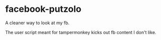 # facebook-putzolo
A cleaner way to look at my fb.

The user script meant for tampermonkey kicks out fb content I don't like.
